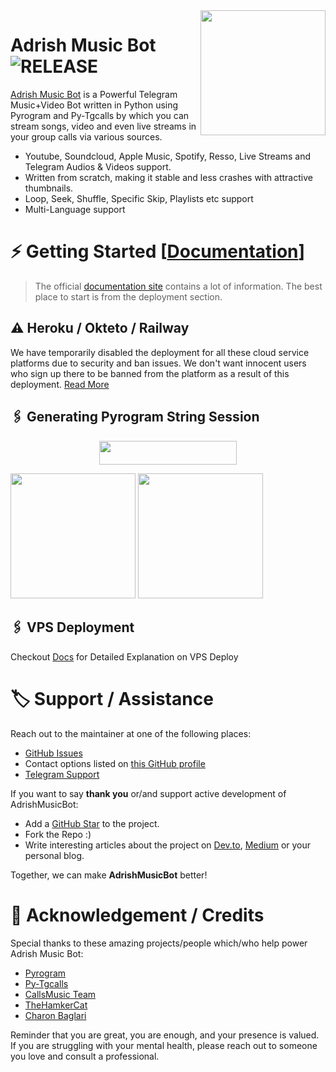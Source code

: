 <img src="https://telegra.ph/file/10afb7f93ed15f058abc6.jpg" align="right" width="200" height="200"/>

# Adrish Music Bot <img src="https://img.shields.io/github/v/release/MrAdrish69/AdrishMusicBot?color=black&logo=github&logoColor=black&style=social" alt="RELEASE">

[Adrish Music Bot](https://github.com/MrAdrish69/AdrishMusicBot) is a Powerful Telegram Music+Video Bot written in Python using Pyrogram and Py-Tgcalls by which you can stream songs, video and even live streams in your group calls via various sources.

* Youtube, Soundcloud, Apple Music, Spotify, Resso, Live Streams and Telegram Audios & Videos support.
* Written from scratch, making it stable and less crashes with attractive thumbnails.
* Loop, Seek, Shuffle, Specific Skip, Playlists etc support
* Multi-Language support


# ⚡️ Getting Started [[Documentation](https://MrAdrish69.gitbook.io/Adrishmusicbot/)]

> The official [documentation site](https://MrAdrish69.gitbook.io/Adrishmusicbot/) contains a lot of information. The best place to start is from the deployment section.

## ⚠️ Heroku / Okteto / Railway

We have temporarily disabled the deployment for  all these cloud service platforms due to security and ban issues. We don't want innocent users who sign up there to be banned from the platform as a result of this deployment. [Read More](https://t.me/TheAdrish/2541)

## 🖇 Generating Pyrogram String Session

<p align="center"><a href="https://heroku.com/deploy?template=https://github.com/Mradrish69/AdrishMusicBot"> <img src="https://img.shields.io/badge/Deploy%20To%20Heroku-black?style=for-the-badge&logo=heroku" width="220" height="38.45"/></a></p>


<p>
<a href="https://replit.com/@MrAdrish69/Adrish-Music-String-Gen"><img src="https://img.shields.io/badge/Generate%20On%20Repl-blueviolet?style=for-the-badge&logo=appveyor" width="200""/></a>
<a href="https://t.me/AdrishStringBot"><img src="https://img.shields.io/badge/TG%20String%20Gen%20Bot-blueviolet?style=for-the-badge&logo=appveyor" width="200""/></a>
</p>

## 🖇 VPS Deployment

Checkout [Docs](https://MrAdrish69.gitbook.io/Adrishmusicbot/deployment/local-hosting-or-vps) for Detailed Explanation on VPS Deploy


# 🏷 Support / Assistance

Reach out to the maintainer at one of the following places:

- [GitHub Issues](https://github.com/MrAdrish69/Adrishmusicbot/issues/new?assignees=&labels=question&template=SUPPORT_QUESTION.md&title=support%3A+)
- Contact options listed on [this GitHub profile](https://github.com/MrAdrish69)
- [Telegram Support](https://t.me/AdrishSupport)

If you want to say **thank you** or/and support active development of AdrishMusicBot:

- Add a [GitHub Star](https://github.com/MrAdrish69/AdrishMusicBot) to the project.
- Fork the Repo :)
- Write interesting articles about the project on [Dev.to](https://dev.to/), [Medium](https://medium.com/) or your personal blog.

Together, we can make **AdrishMusicBot** better!
# 📑 Acknowledgement / Credits

Special thanks to these amazing projects/people which/who help power Adrish Music Bot:

- [Pyrogram](https://github.com/pyrogram/pyrogram)
- [Py-Tgcalls](https://github.com/pytgcalls/pytgcalls)
- [CallsMusic Team](https://github.com/Callsmusic)
- [TheHamkerCat](https://github.com/TheHamkerCat)
- [Charon Baglari](https://github.com/XCBv021)


Reminder that you are great, you are enough, and your presence is valued. If you are struggling with your mental health, please reach out to someone you love and consult a professional.
